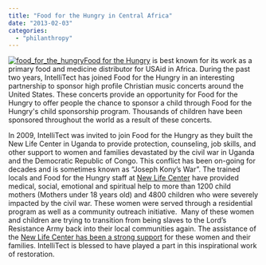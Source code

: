 ```yaml
---
title: "Food for the Hungry in Central Africa"
date: "2013-02-03"
categories: 
  - "philanthropy"
---
```


[![food_for_the_hungry](/wp-content/uploads/2013/02/food_for_the_hungry.gif "Food for the Hungry logo")](https://fh.org)[Food for the Hungry](https://fh.org/ "Food for the Hungry") is best known for its work as a primary food and medicine distributor for USAid in Africa. During the past two years, IntelliTect has joined Food for the Hungry in an interesting partnership to sponsor high profile Christian music concerts around the United States. These concerts provide an opportunity for Food for the Hungry to offer people the chance to sponsor a child through Food for the Hungry's child sponsorship program. Thousands of children have been sponsored throughout the world as a result of these concerts.

In 2009, IntelliTect was invited to join Food for the Hungry as they built the New Life Center in Uganda to provide protection, counseling, job skills, and other support to women and families devastated by the civil war in Uganda and the Democratic Republic of Congo. This conflict has been on-going for decades and is sometimes known as “Joseph Kony’s War”. The trained locals and Food for the Hungry staff at [New Life Center](https://fhrelief.wordpress.com/2007/08/20/new-life-center-in-uganda/ "New Life Center - Mary's story") have provided medical, social, emotional and spiritual help to more than 1200 child mothers (Mothers under 18 years old) and 4800 children who were severely impacted by the civil war. These women were served through a residential program as well as a community outreach initiative.  Many of these women and children are trying to transition from being slaves to the Lord’s Resistance Army back into their local communities again. The assistance of the [New Life Center has been a strong support](https://www.youtube.com/watch?v=6CGTXffUkkQ) for these women and their families. IntelliTect is blessed to have played a part in this inspirational work of restoration.
